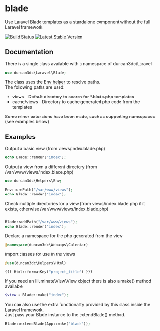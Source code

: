 blade
=====

Use Laravel Blade templates as a standalone component without the full Laravel framework

[![Build Status](https://travis-ci.org/duncan3dc/blade.svg?branch=master)](https://travis-ci.org/duncan3dc/blade)
[![Latest Stable Version](https://poser.pugx.org/duncan3dc/blade/version.svg)](https://packagist.org/packages/duncan3dc/blade)


Documentation
-------------

There is a single class available with a namespace of duncan3dc\Laravel
```php
use duncan3dc\Laravel\Blade;
```

The class uses the [Env helper](https://github.com/duncan3dc/php-helpers) to resolve paths.  
The following paths are used:
* views - Default directory to search for *.blade.php templates
* cache/views - Directory to cache generated php code from the templates

Some minor extensions have been made, such as supporting namespaces (see examples below)


Examples
--------

Output a basic view (from views/index.blade.php)
```php
echo Blade::render("index");
```


Output a view from a different directory (from /var/www/views/index.blade.php)
```php
use duncan3dc\Helpers\Env;

Env::usePath("/var/www/views");
echo Blade::render("index");
```


Check multiple directories for a view (from views/index.blade.php if it exists, otherwise /var/www/views/index.blade.php)
```php

Blade::addPath("/var/www/views");
echo Blade::render("index");
```


Declare a namespace for the php generated from the view
```php
@namespace(duncan3dc\Webapps\Calendar)
```


Import classes for use in the views
```php
@use(duncan3dc\Helpers\Html)

{{{ Html::formatKey("project_title") }}}
```


If you need an Illuminate\View\View object there is also a make() method available
```php
$view = Blade::make("index");
```


You can also use the extra functionality provided by this class inside the Laravel framework.  
Just pass your Blade instance to the extendBlade() method.
```php
Blade::extendBlade(App::make("blade"));
```
